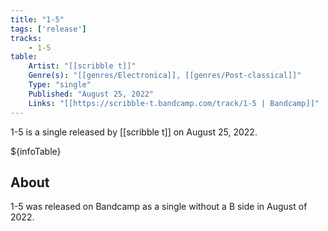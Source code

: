 ```yaml
---
title: "1-5"
tags: ['release']
tracks:
    - 1-5
table:
    Artist: "[[scribble t]]"
    Genre(s): "[[genres/Electronica]], [[genres/Post-classical]]"
    Type: "single"
    Published: "August 25, 2022"
    Links: "[[https://scribble-t.bandcamp.com/track/1-5 | Bandcamp]]"
---
```


1-5 is a single released by [[scribble t]] on August 25, 2022.

${infoTable}

## About
1-5 was released on Bandcamp as a single without a B side in August of 2022.